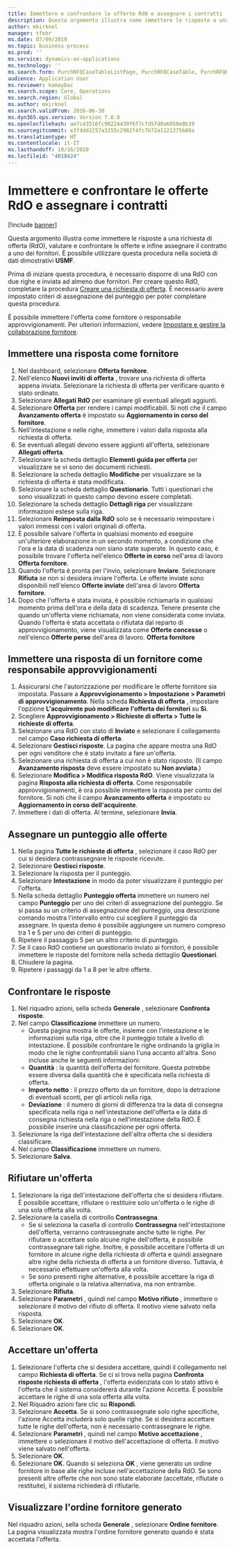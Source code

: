 ```yaml
---
title: Immettere e confrontare le offerte RdO e assegnare i contratti
description: Questa argomento illustra come immettere le risposte a una richiesta di offerta (RdO), valutare e confrontare le offerte e infine assegnare il contratto a uno dei fornitori.
author: mkirknel
manager: tfehr
ms.date: 07/09/2019
ms.topic: business-process
ms.prod: ''
ms.service: dynamics-ax-applications
ms.technology: ''
ms.search.form: PurchRFQCaseTableListPage, PurchRFQCaseTable, PurchRFQReplyTable, PurchRFQCompare, PurchRFQEditLines, PurchRFQEditLinesParameters, PurchTable, PurchTablePart, PurchRFQCompareLinePrices, PurchRFQCompareRFQ
audience: Application User
ms.reviewer: kamaybac
ms.search.scope: Core, Operations
ms.search.region: Global
ms.author: mkirknel
ms.search.validFrom: 2016-06-30
ms.dyn365.ops.version: Version 7.0.0
ms.openlocfilehash: ae7c43516fc90224439f6f7cfd5fd0a6058e8b39
ms.sourcegitcommit: e3f4dd2257a3255c2982f4fc7b72a1121275b88a
ms.translationtype: HT
ms.contentlocale: it-IT
ms.lasthandoff: 10/16/2020
ms.locfileid: "4018424"
---
```

# <a name="enter-and-compare-rfq-bids-and-award-contracts"></a>Immettere e confrontare le offerte RdO e assegnare i contratti

[!include [banner](../../includes/banner.md)]

Questa argomento illustra come immettere le risposte a una richiesta di offerta (RdO), valutare e confrontare le offerte e infine assegnare il contratto a uno dei fornitori. È possibile utilizzare questa procedura nella società di dati dimostrativi **USMF**.

Prima di iniziare questa procedura, è necessario disporre di una RdO con due righe e inviata ad almeno due fornitori. Per creare questo RdO, completare la procedura [Creare una richiesta di offerta](create-request-quotation.md). È necessario avere impostato criteri di assegnazione del punteggio per poter completare questa procedura.

È possibile immettere l'offerta come fornitore o responsabile approvvigionamenti. Per ulteriori informazioni, vedere [Impostare e gestire la collaborazione fornitore](../set-up-maintain-vendor-collaboration.md).

## <a name="enter-a-reply-as-a-vendor"></a>Immettere una risposta come fornitore

1. Nel dashboard, selezionare **Offerta fornitore**.
2. Nell'elenco **Nuovi inviti di offerta** , trovare una richiesta di offerta appena inviata. Selezionare la richiesta di offerta per verificare quanto è stato ordinato.
3. Selezionare **Allegati RdO** per esaminare gli eventuali allegati aggiunti.
4. Selezionare **Offerta** per rendere i campi modificabili. Si noti che il campo **Avanzamento offerta** è impostato su **Aggiornamento in corso del fornitore**.
5. Nell'intestazione e nelle righe, immettere i valori dalla risposta alla richiesta di offerta.
6. Se eventuali allegati devono essere aggiunti all'offerta, selezionare **Allegati offerta**.
7. Selezionare la scheda dettaglio **Elementi guida per offerta** per visualizzare se vi sono dei documenti richiesti.
8. Selezionare la scheda dettaglio **Modifiche** per visualizzare se la richiesta di offerta è stata modificata.
9. Selezionare la scheda dettaglio **Questionario**. Tutti i questionari che sono visualizzati in questo campo devono essere completati.
10. Selezionare la scheda dettaglio **Dettagli riga** per visualizzare informazioni estese sulla riga.
11. Selezionare **Reimposta dalla RdO** solo se è necessario reimpostare i valori immessi con i valori originali di offerta.
12. È possibile salvare l'offerta in qualsiasi momento ed eseguire un'ulteriore elaborazione in un secondo momento, a condizione che l'ora e la data di scadenza non siano state superate. In questo caso, è possibile trovare l'offerta nell'elenco **Offerte in corso** nell'area di lavoro **Offerta fornitore**.
13. Quando l'offerta è pronta per l'invio, selezionare **Inviare**. Selezionare **Rifiuta** se non si desidera inviare l'offerta. Le offerte inviate sono disponibili nell'elenco **Offerte inviate** dell'area di lavoro **Offerta fornitore**.  
14. Dopo che l'offerta è stata inviata, è possibile richiamarla in qualsiasi momento prima dell'ora e della data di scadenza. Tenere presente che quando un'offerta viene richiamata, non viene considerata come inviata. Quando l'offerta è stata accettata o rifiutata dal reparto di approvvigionamento, viene visualizzata come **Offerte concesse** o nell'elenco **Offerte perse** dell'area di lavoro. **Offerta fornitore**  

## <a name="enter-a-reply-from-a-vendor-as-a-procurement-professional"></a>Immettere una risposta di un fornitore come responsabile approvvigionamenti

1. Assicurarsi che l'autorizzazione per modificare le offerte fornitore sia impostata. Passare a **Approvvigionamento \> Impostazione \> Parametri di approvvigionamento**. Nella scheda **Richiesta di offerta** , impostare l'opzione **L'acquirente può modificare l'offerta dei fornitori** su **Sì**.
2. Scegliere **Approvvigionamento \> Richieste di offerta \> Tutte le richieste di offerta**.
3. Selezionare una RdO con stato di **Inviato** e selezionare il collegamento nel campo **Caso richiesta di offerta**.
4. Selezionare **Gestisci risposte**. La pagina che appare mostra una RdO per ogni venditore che è stato invitato a fare un'offerta.
5. Selezionare una richiesta di offerta a cui non è stato risposto. (Il campo **Avanzamento risposta** deve essere impostato su **Non avviata**.)
6. Selezionare **Modifica \> Modifica risposta RdO**. Viene visualizzata la pagina **Risposta alla richiesta di offerta**. Come responsabile approvvigionamenti, è ora possibile immettere la risposta per conto del fornitore. Si noti che il campo **Avanzamento offerta** è impostato su **Aggiornamento in corso dell'acquirente**.  
7. Immettere i dati di offerta. Al termine, selezionare **Invia**.

## <a name="score-the-bids"></a>Assegnare un punteggio alle offerte

1. Nella pagina **Tutte le richieste di offerta** , selezionare il caso RdO per cui si desidera contrassegnare le risposte ricevute.
2. Selezionare **Gestisci risposte**.
3. Selezionare la risposta per il punteggio.
4. Selezionare **Intestazione** in modo da poter visualizzare il punteggio per l'offerta.
5. Nella scheda dettaglio **Punteggio offerta** immettere un numero nel campo **Punteggio** per uno dei criteri di assegnazione del punteggio. Se si passa su un criterio di assegnazione del punteggio, una descrizione comando mostra l'intervallo entro cui scegliere il punteggio da assegnare. In questa demo è possibile aggiungere un numero compreso tra 1 e 5 per uno dei criteri di punteggio.  
6. Ripetere il passaggio 5 per un altro criterio di punteggio.
7. Se il caso RdO contiene un questionario inviato ai fornitori, è possibile immettere le risposte del fornitore nella scheda dettaglio **Questionari**.
8. Chiudere la pagina.
9. Ripetere i passaggi da 1 a 8 per le altre offerte.

## <a name="compare-the-replies"></a>Confrontare le risposte

1. Nel riquadro azioni, sella scheda **Generale** , selezionare **Confronta risposte**.
2. Nel campo **Classificazione** immettere un numero.  
    - Questa pagina mostra le offerte, insieme con l'intestazione e le informazioni sulla riga, oltre che il punteggio totale a livello di intestazione. È possibile confrontare le righe ordinando la griglia in modo che le righe confrontabili siano l'una accanto all'altra. Sono incluse anche le seguenti informazioni:
    - **Quantità** : la quantità dell'offerta del fornitore. Questa potrebbe essere diversa dalla quantità che è specificata nella richiesta di offerta.
    - **Importo netto** : il prezzo offerto da un fornitore, dopo la detrazione di eventuali sconti, per gli articoli nella riga.
    - **Deviazione** : il numero di giorni di differenza tra la data di consegna specificata nella riga o nell'intestazione dell'offerta e la data di consegna richiesta nella riga o nell'intestazione della RdO. È possibile inserire una classificazione per ogni offerta.  
3. Selezionare la riga dell'intestazione dell'altra offerta che si desidera classificare.
4. Nel campo **Classificazione** immettere un numero.
5. Selezionare **Salva**.

## <a name="reject-a-bid"></a>Rifiutare un'offerta

1. Selezionare la riga dell'intestazione dell'offerta che si desidera rifiutare. È possibile accettare, rifiutare o restituire solo un'offerta o le righe di una sola offerta alla volta.
2. Selezionare la casella di controllo **Contrassegna**.  
    - Se si seleziona la casella di controllo **Contrassegna** nell'intestazione dell'offerta, verranno contrassegnate anche tutte le righe. Per rifiutare o accettare solo alcune righe dell'offerta, è possibile contrassegnare tali righe. Inoltre, è possibile accettare l'offerta di un fornitore in alcune righe della richiesta di offerta e quindi assegnare altre righe della richiesta di offerta a un fornitore diverso. Tuttavia, è necessario effettuare un'offerta alla volta.  
    - Se sono presenti righe alternative, è possibile accettare la riga di offerta originale o la relativa alternativa, ma non entrambe.  
3. Selezionare **Rifiuta**.
4. Selezionare **Parametri** , quindi nel campo **Motivo rifiuto** , immettere o selezionare il motivo del rifiuto di offerta. Il motivo viene salvato nella risposta.  
5. Selezionare **OK**.
6. Selezionare **OK**.

## <a name="accept-a-bid"></a>Accettare un'offerta

1. Selezionare l'offerta che si desidera accettare, quindi il collegamento nel campo **Richiesta di offerta**. Se ci si trova nella pagina **Confronta risposte richiesta di offerta** , l'offerta evidenziata con lo stato attivo è l'offerta che il sistema considererà durante l'azione Accetta. È possibile accettare le righe di una sola offerta alla volta.  
2. Nel Riquadro azioni fare clic su **Rispondi**.
3. Selezionare **Accetta**. Se si sono contrassegnate solo righe specifiche, l'azione Accetta includerà solo quelle righe. Se si desidera accettare tutte le righe dell'offerta, non è necessario contrassegnare le righe.  
4. Selezionare **Parametri** , quindi nel campo **Motivo accettazione** , immettere o selezionare il motivo dell'accettazione di offerta. Il motivo viene salvato nell'offerta.  
5. Selezionare **OK**.
6. Selezionare **OK**. Quando si seleziona **OK** , viene generato un ordine fornitore in base alle righe incluse nell'accettazione della RdO. Se sono presenti altre offerte che non sono state elaborate (accettate, rifiutate o restituite), il sistema richiederà di rifiutarle.  

## <a name="view-the-purchase-order-that-is-generated"></a>Visualizzare l'ordine fornitore generato

Nel riquadro azioni, sella scheda **Generale** , selezionare **Ordine fornitore**. La pagina visualizzata mostra l'ordine fornitore generato quando è stata accettata l'offerta.
